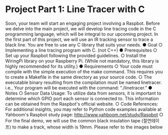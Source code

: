 # Project Part 1: Line Tracer with C
Soon, your team will start an engaging project involving a Raspbot. Before we delve into the
main project, we will develop line tracing code in the C programming language, which will be
integral to our upcoming project. In the first part of this project, we will use an IR tracking
sensor to trace a black line. You are free to use any C library that suits your needs.
● Goal
  ○ Implementing a line tracing program with C. (not C++)
● Prerequisites
  ○ Set up your Raspbot following the provided guidelines.
  ○ Install the WiringPi library on your Raspberry Pi. (While not mandatory, this library is highly recommended for its utility.)
● Requirements
  ○ Your code must compile with the simple execution of the make command. This requires you to create a Makefile in the same directory as your source code.
  ○ The executable binary resulting from the compilation must be named linetracer.
      i.e., Your program will be executed with the command: “./linetracer.”
● Notes
  ○ Sensor Data Usage: To utilize data from sensors, it is important to determine which GPIO port each sensor is connected to. This information can be obtained from the Raspbot's official website.
  ○ Code References: For additional insights, you may refer to Python code examples available at Yahboom's Raspbot study page: http://www.yahboom.net/study/Raspbot
  ○ For the final demo, we will use the common black insulation tape (절연테이프) to make a track, whose width is 19mm. Please refer to the images below
